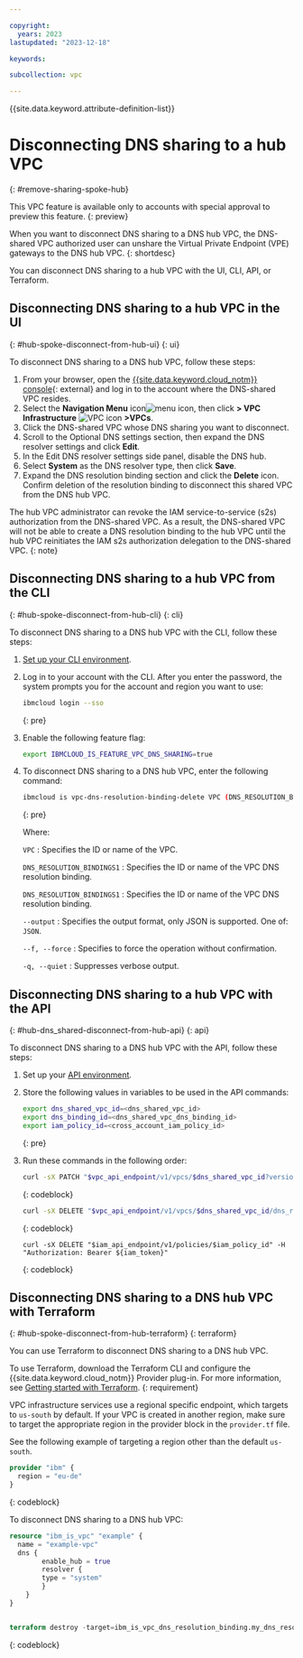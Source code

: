 ```yaml
---

copyright:
  years: 2023
lastupdated: "2023-12-18"

keywords:

subcollection: vpc

---
```


{{site.data.keyword.attribute-definition-list}}

# Disconnecting DNS sharing to a hub VPC
{: #remove-sharing-spoke-hub}

This VPC feature is available only to accounts with special approval to preview this feature.
{: preview}

When you want to disconnect DNS sharing to a DNS hub VPC, the DNS-shared VPC authorized user can unshare the Virtual Private Endpoint (VPE) gateways to the DNS hub VPC.
{: shortdesc}

You can disconnect DNS sharing to a hub VPC with the UI, CLI, API, or Terraform.

## Disconnecting DNS sharing to a hub VPC in the UI
{: #hub-spoke-disconnect-from-hub-ui}
{: ui}

To disconnect DNS sharing to a DNS hub VPC, follow these steps:

1. From your browser, open the [{{site.data.keyword.cloud_notm}} console](/login){: external} and log in to the account where the DNS-shared VPC resides.
1. Select the **Navigation Menu** icon![menu icon](../../icons/icon_hamburger.svg), then click **> VPC Infrastructure** ![VPC icon](../../icons/vpc.svg) **>VPCs**.
1. Click the DNS-shared VPC whose DNS sharing you want to disconnect.
1. Scroll to the Optional DNS settings section, then expand the DNS resolver settings and click **Edit**.
1. In the Edit DNS resolver settings side panel, disable the DNS hub.
1. Select **System** as the DNS resolver type, then click **Save**.
1. Expand the DNS resolution binding section and click the **Delete** icon. Confirm deletion of the resolution binding to disconnect this shared VPC from the DNS hub VPC.

The hub VPC administrator can revoke the IAM service-to-service (s2s) authorization from the DNS-shared VPC. As a result, the DNS-shared VPC will not be able to create a DNS resolution binding to the hub VPC until the hub VPC reinitiates the IAM s2s authorization delegation to the DNS-shared VPC.
{: note}

## Disconnecting DNS sharing to a hub VPC from the CLI
{: #hub-spoke-disconnect-from-hub-cli}
{: cli}

To disconnect DNS sharing to a DNS hub VPC with the CLI, follow these steps:

1. [Set up your CLI environment](/docs/vpc?topic=vpc-set-up-environment&interface=cli).
1. Log in to your account with the CLI. After you enter the password, the system prompts you for the account and region you want to use:

    ```sh
    ibmcloud login --sso
    ```
    {: pre}

1. Enable the following feature flag:

   ```sh
   export IBMCLOUD_IS_FEATURE_VPC_DNS_SHARING=true
   ```

1. To disconnect DNS sharing to a DNS hub VPC, enter the following command:

   ```sh
   ibmcloud is vpc-dns-resolution-binding-delete VPC (DNS_RESOLUTION_BINDING1 DNS_RESOLUTION_BINDING2 ...) [--output JSON] [-f, --force] [-q, --quiet]
   ```
   {: pre}

   Where:

   `VPC`
   :    Specifies the ID or name of the VPC.

   `DNS_RESOLUTION_BINDINGS1`
   :    Specifies the ID or name of the VPC DNS resolution binding.

   `DNS_RESOLUTION_BINDINGS1`
   :    Specifies the ID or name of the VPC DNS resolution binding.

   `--output`
   :    Specifies the output format, only JSON is supported. One of: `JSON`.

   `--f, --force`
   :    Specifies to force the operation without confirmation.

   `-q, --quiet`
   :    Suppresses verbose output.

## Disconnecting DNS sharing to a hub VPC with the API
{: #hub-dns_shared-disconnect-from-hub-api}
{: api}

To disconnect DNS sharing to a DNS hub VPC with the API, follow these steps:

1. Set up your [API environment](/docs/vpc?topic=vpc-set-up-environment#api-prerequisites-setup).
1. Store the following values in variables to be used in the API commands:

   ```sh
   export dns_shared_vpc_id=<dns_shared_vpc_id>
   export dns_binding_id=<dns_shared_vpc_dns_binding_id>
   export iam_policy_id=<cross_account_iam_policy_id>
    ```
    {: pre}

1. Run these commands in the following order:

   ```sh
   curl -sX PATCH "$vpc_api_endpoint/v1/vpcs/$dns_shared_vpc_id?version=$version&generation=2" -H "Authorization: Bearer $token" -d '{"dns": {"resolver": {"type": "system"}}}'
   ```
   {: codeblock}

   ```sh
   curl -sX DELETE "$vpc_api_endpoint/v1/vpcs/$dns_shared_vpc_id/dns_resolution_bindings/$dns_binding_id?version=$version&generation=2" -H "Authorization: Bearer ${iam_token}"
   ```
   {: codeblock}

   ```curl
   curl -sX DELETE "$iam_api_endpoint/v1/policies/$iam_policy_id" -H "Authorization: Bearer ${iam_token}"
   ```
   {: codeblock}

## Disconnecting DNS sharing to a DNS hub VPC with Terraform
{: #hub-spoke-disconnect-from-hub-terraform}
{: terraform}

You can use Terraform to disconnect DNS sharing to a DNS hub VPC.

To use Terraform, download the Terraform CLI and configure the {{site.data.keyword.cloud_notm}} Provider plug-in. For more information, see [Getting started with Terraform](/docs/ibm-cloud-provider-for-terraform?topic=ibm-cloud-provider-for-terraform-getting-started).
{: requirement}

VPC infrastructure services use a regional specific endpoint, which targets to `us-south` by default. If your VPC is created in another region, make sure to target the appropriate region in the provider block in the `provider.tf` file.

See the following example of targeting a region other than the default `us-south`.

```terraform
provider "ibm" {
  region = "eu-de"
}
```
{: codeblock}

To disconnect DNS sharing to a DNS hub VPC:

```terraform
resource "ibm_is_vpc" "example" {
  name = "example-vpc"
  dns {
		enable_hub = true
		resolver {
        type = "system"
		}
	}
}


terraform destroy -target=ibm_is_vpc_dns_resolution_binding.my_dns_resolution_binding
```
{: codeblock}
